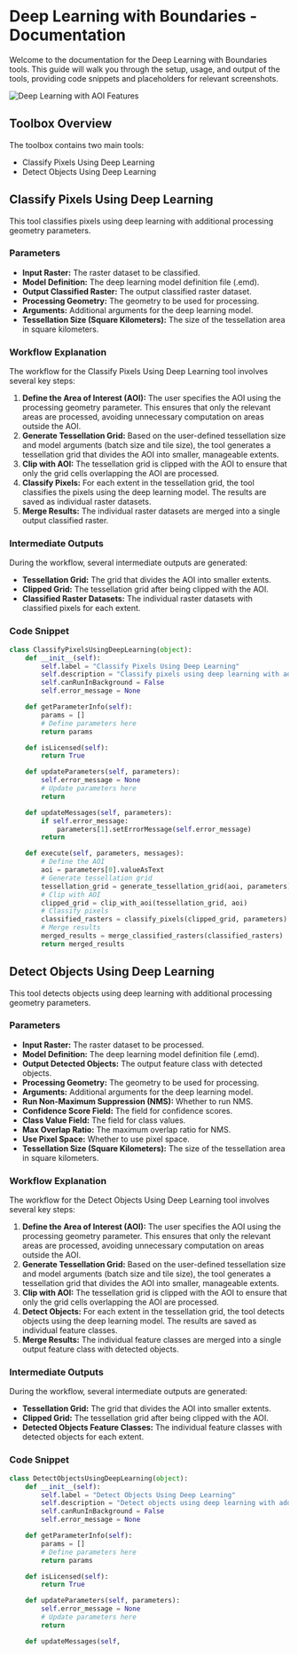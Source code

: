 # Deep Learning with Boundaries - Documentation

Welcome to the documentation for the Deep Learning with Boundaries tools. This guide will walk you through the setup, usage, and output of the tools, providing code snippets and placeholders for relevant screenshots.

![Deep Learning with AOI Features](https://esriis-my.sharepoint.com/personal/rami8629_esri_com/Documents/NPGO/WFP/Lebanon/Resources/Custom%20Script%20-%20Deep%20Learning%20With%20AOI%20Features.jpg)

## Toolbox Overview

The toolbox contains two main tools:
- Classify Pixels Using Deep Learning
- Detect Objects Using Deep Learning

## Classify Pixels Using Deep Learning

This tool classifies pixels using deep learning with additional processing geometry parameters.

### Parameters

- **Input Raster:** The raster dataset to be classified.
- **Model Definition:** The deep learning model definition file (.emd).
- **Output Classified Raster:** The output classified raster dataset.
- **Processing Geometry:** The geometry to be used for processing.
- **Arguments:** Additional arguments for the deep learning model.
- **Tessellation Size (Square Kilometers):** The size of the tessellation area in square kilometers.

### Workflow Explanation

The workflow for the Classify Pixels Using Deep Learning tool involves several key steps:
1. **Define the Area of Interest (AOI):** The user specifies the AOI using the processing geometry parameter. This ensures that only the relevant areas are processed, avoiding unnecessary computation on areas outside the AOI.
2. **Generate Tessellation Grid:** Based on the user-defined tessellation size and model arguments (batch size and tile size), the tool generates a tessellation grid that divides the AOI into smaller, manageable extents.
3. **Clip with AOI:** The tessellation grid is clipped with the AOI to ensure that only the grid cells overlapping the AOI are processed.
4. **Classify Pixels:** For each extent in the tessellation grid, the tool classifies the pixels using the deep learning model. The results are saved as individual raster datasets.
5. **Merge Results:** The individual raster datasets are merged into a single output classified raster.

### Intermediate Outputs

During the workflow, several intermediate outputs are generated:
- **Tessellation Grid:** The grid that divides the AOI into smaller extents.
- **Clipped Grid:** The tessellation grid after being clipped with the AOI.
- **Classified Raster Datasets:** The individual raster datasets with classified pixels for each extent.

### Code Snippet

```python
class ClassifyPixelsUsingDeepLearning(object):
    def __init__(self):
        self.label = "Classify Pixels Using Deep Learning"
        self.description = "Classify pixels using deep learning with additional processing geometry parameter."
        self.canRunInBackground = False
        self.error_message = None

    def getParameterInfo(self):
        params = []
        # Define parameters here
        return params

    def isLicensed(self):
        return True

    def updateParameters(self, parameters):
        self.error_message = None
        # Update parameters here
        return

    def updateMessages(self, parameters):
        if self.error_message:
            parameters[1].setErrorMessage(self.error_message)
        return

    def execute(self, parameters, messages):
        # Define the AOI
        aoi = parameters[0].valueAsText
        # Generate tessellation grid
        tessellation_grid = generate_tessellation_grid(aoi, parameters)
        # Clip with AOI
        clipped_grid = clip_with_aoi(tessellation_grid, aoi)
        # Classify pixels
        classified_rasters = classify_pixels(clipped_grid, parameters)
        # Merge results
        merged_results = merge_classified_rasters(classified_rasters)
        return merged_results
```

## Detect Objects Using Deep Learning

This tool detects objects using deep learning with additional processing geometry parameters.

### Parameters

- **Input Raster:** The raster dataset to be processed.
- **Model Definition:** The deep learning model definition file (.emd).
- **Output Detected Objects:** The output feature class with detected objects.
- **Processing Geometry:** The geometry to be used for processing.
- **Arguments:** Additional arguments for the deep learning model.
- **Run Non-Maximum Suppression (NMS):** Whether to run NMS.
- **Confidence Score Field:** The field for confidence scores.
- **Class Value Field:** The field for class values.
- **Max Overlap Ratio:** The maximum overlap ratio for NMS.
- **Use Pixel Space:** Whether to use pixel space.
- **Tessellation Size (Square Kilometers):** The size of the tessellation area in square kilometers.

### Workflow Explanation

The workflow for the Detect Objects Using Deep Learning tool involves several key steps:
1. **Define the Area of Interest (AOI):** The user specifies the AOI using the processing geometry parameter. This ensures that only the relevant areas are processed, avoiding unnecessary computation on areas outside the AOI.
2. **Generate Tessellation Grid:** Based on the user-defined tessellation size and model arguments (batch size and tile size), the tool generates a tessellation grid that divides the AOI into smaller, manageable extents.
3. **Clip with AOI:** The tessellation grid is clipped with the AOI to ensure that only the grid cells overlapping the AOI are processed.
4. **Detect Objects:** For each extent in the tessellation grid, the tool detects objects using the deep learning model. The results are saved as individual feature classes.
5. **Merge Results:** The individual feature classes are merged into a single output feature class with detected objects.

### Intermediate Outputs

During the workflow, several intermediate outputs are generated:
- **Tessellation Grid:** The grid that divides the AOI into smaller extents.
- **Clipped Grid:** The tessellation grid after being clipped with the AOI.
- **Detected Objects Feature Classes:** The individual feature classes with detected objects for each extent.

### Code Snippet

```python
class DetectObjectsUsingDeepLearning(object):
    def __init__(self):
        self.label = "Detect Objects Using Deep Learning"
        self.description = "Detect objects using deep learning with additional processing geometry parameter."
        self.canRunInBackground = False
        self.error_message = None

    def getParameterInfo(self):
        params = []
        # Define parameters here
        return params

    def isLicensed(self):
        return True

    def updateParameters(self, parameters):
        self.error_message = None
        # Update parameters here
        return

    def updateMessages(self,